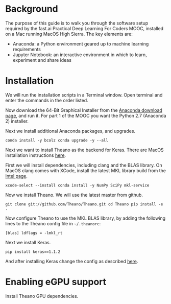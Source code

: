 # Background
The purpose of this guide is to walk you through the software setup required
by the fast.ai Practical Deep Learning For Coders MOOC, installed on a Mac
running MacOS High Sierra. The key elements are:

* Anaconda: a Python environment geared up to machine learning requirements
* Jupyter Notebook: an interactive environment in which to learn, experiment and share ideas

# Installation

We will run the installation scripts in a Terminal window. Open terminal and
enter the commands in the order listed.


Now download the 64-Bit Graphical Installer from the [Anaconda download page](https://www.anaconda.com/download/#macos), and run it. For part 1 of the MOOC you want the Python 2.7 (Anaconda 2) installer.

Next we install additional Anaconda packages, and upgrades.

`
conda install -y bcolz
conda upgrade -y --all
`

Next we want to install Theano as the backend for Keras. There are MacOS installation
instructions [here](http://deeplearning.net/software/theano_versions/dev/install_macos.html).

First we will install dependencies, including clang and the BLAS library.
On MacOS clang comes with XCode, install the latest MKL library build from the
[Intel page](https://software.intel.com/en-us/mkl).

`
xcode-select --install
conda install -y NumPy SciPy mkl-service
`

Now we install Theano. We will use the latest master from github.

`
git clone git://github.com/Theano/Theano.git
cd Theano
pip install -e .
`

Now configure Theano to use the MKL BLAS library, by adding the following lines
to the Theano config file in `~/.theanorc`:

`
[blas]
ldflags = -lmkl_rt
`

Next we install Keras.

`
pip install keras==1.1.2
`

And after installing Keras change the config as described [here](http://wiki.fast.ai/index.php/Local_install_(OSX_only)).

# Enabling eGPU support

Install Theano GPU dependencies.

